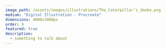 ```yaml
---
image_path: /assets/images/illustrations/The_Caterpillar’s_Smoke.png
medium: "Digital Illustration - Procreate"
dimensions: 4000x3000px 
order: 9
featured: true
description:
  - something to talk about 
---
```


